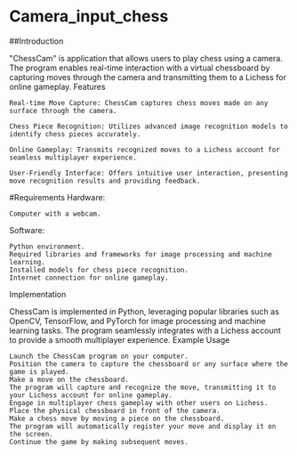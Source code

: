 # Camera_input_chess

##Introduction

"ChessCam" is  application that allows users to play chess using a camera. The program enables real-time interaction with a virtual chessboard by capturing moves through the camera and transmitting them to a Lichess  for online gameplay.
Features

    Real-time Move Capture: ChessCam captures chess moves made on any surface through the camera.

    Chess Piece Recognition: Utilizes advanced image recognition models to identify chess pieces accurately.

    Online Gameplay: Transmits recognized moves to a Lichess account for seamless multiplayer experience.

    User-Friendly Interface: Offers intuitive user interaction, presenting move recognition results and providing feedback.

#Requirements
Hardware:

    Computer with a webcam.

Software:

    Python environment.
    Required libraries and frameworks for image processing and machine learning.
    Installed models for chess piece recognition.
    Internet connection for online gameplay.

Implementation

ChessCam is implemented in Python, leveraging popular libraries such as OpenCV, TensorFlow, and PyTorch for image processing and machine learning tasks. The program seamlessly integrates with a Lichess account to provide a smooth multiplayer experience.
Example Usage

    Launch the ChessCam program on your computer.
    Position the camera to capture the chessboard or any surface where the game is played.
    Make a move on the chessboard.
    The program will capture and recognize the move, transmitting it to your Lichess account for online gameplay.
    Engage in multiplayer chess gameplay with other users on Lichess.
    Place the physical chessboard in front of the camera.
    Make a chess move by moving a piece on the chessboard.
    The program will automatically register your move and display it on the screen.
    Continue the game by making subsequent moves.
